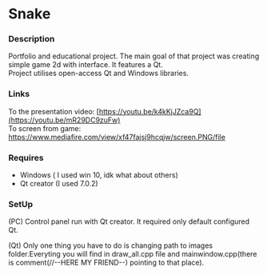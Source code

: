 # Snake

### Description

 Portfolio and educational project.
 The main goal of that project was creating simple game 2d with interface. It features a Qt. <br />Project utilises open-access Qt and Windows libraries.

### Links

To the presentation video: [https://youtu.be/k4kKjJZca9Q](https://youtu.be/mR29DC9zuFw)<br />
To screen from game: https://www.mediafire.com/view/xf47fajsj9hcqjw/screen.PNG/file<br />
   
   
### Requires

 - Windows ( I used win 10, idk what about others)
 - Qt creator (I used 7.0.2)
  
  
### SetUp

 (PC) Control panel run with Qt creator. It required only default configured Qt.
 
 (Qt) Only one thing you have to do is changing path to images folder.Everyting you will find in draw_all.cpp file and mainwindow.cpp(there is comment(//--HERE MY FRIEND--) pointing to that place).
 
